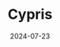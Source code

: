 ---  
layout: startup_page  
title: "Cypris"  
id: "cypris.ai"  
permalink: "/cypriscypris.ai07232024/"  
website: "https://www.cypris.ai/"  
funding_round: "Venture Round"  
funding_amount: "$5.3M"  
investors: "Vocap Partners, Activate Venture Partners, BlueTree Capital, York IE, K20 Fund"  
about: "Cypris is an AI research platform designed to help R&D teams efficiently navigate the vast amount of global innovation data. Its platform provides access to over 500 million data points, offering insights to support new product development and commercial strategy. This helps organizations overcome the challenges of keeping up with rapid technological advancements."  
markets: "AI, Research, Market Intelligence, Business Intelligence, Software"  
hq: "New York, New York, United States"  
founded_year: "2020"  
linkedin: "https://www.linkedin.com/company/cyprisai"  
twitter: "https://twitter.com/cyprisai"  
instagram: ""  
facebook: "https://www.facebook.com/cyprisai"  
crunchbase: "https://www.crunchbase.com/organization/cypris"  
pitchbook: "https://pitchbook.com/profiles/company/433030-96"  

date_display: "23-Jul-2024"  
date: "2024-07-23"

# SEO Optimization  
meta_title: "Cypris - Venture Round Funding ($5.3M)"  
meta_description: "Cypris, Cypris is an AI research platform designed to help R&D teams efficiently navigate the vast amount of global innovation data. Its platform provides acc..."  
meta_keywords: "Cypris, AI, Research, Market Intelligence, Business Intelligence, Software, Venture Round funding"  
canonical_url: "https://startup.projectstartups.com/cypriscypris.ai07232024/"  
---